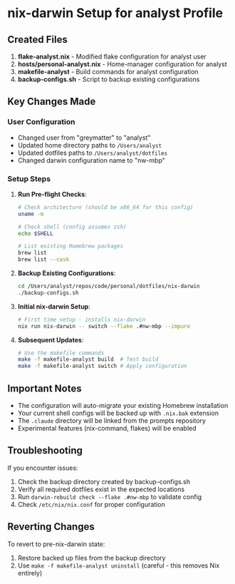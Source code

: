 # nix-darwin Setup for analyst Profile

## Created Files

1. **flake-analyst.nix** - Modified flake configuration for analyst user
2. **hosts/personal-analyst.nix** - Home-manager configuration for analyst
3. **makefile-analyst** - Build commands for analyst configuration
4. **backup-configs.sh** - Script to backup existing configurations

## Key Changes Made

### User Configuration
- Changed user from "greymatter" to "analyst"
- Updated home directory paths to `/Users/analyst`
- Updated dotfiles paths to `/Users/analyst/dotfiles`
- Changed darwin configuration name to "nw-mbp"

### Setup Steps

1. **Run Pre-flight Checks**:
   ```bash
   # Check architecture (should be x86_64 for this config)
   uname -m

   # Check shell (config assumes zsh)
   echo $SHELL

   # List existing Homebrew packages
   brew list
   brew list --cask
   ```

2. **Backup Existing Configurations**:
   ```bash
   cd /Users/analyst/repos/code/personal/dotfiles/nix-darwin
   ./backup-configs.sh
   ```

3. **Initial nix-darwin Setup**:
   ```bash
   # First time setup - installs nix-darwin
   nix run nix-darwin -- switch --flake .#nw-mbp --impure
   ```

4. **Subsequent Updates**:
   ```bash
   # Use the makefile commands
   make -f makefile-analyst build  # Test build
   make -f makefile-analyst switch # Apply configuration
   ```

## Important Notes

- The configuration will auto-migrate your existing Homebrew installation
- Your current shell configs will be backed up with `.nix.bak` extension
- The `.claude` directory will be linked from the prompts repository
- Experimental features (nix-command, flakes) will be enabled

## Troubleshooting

If you encounter issues:

1. Check the backup directory created by backup-configs.sh
2. Verify all required dotfiles exist in the expected locations
3. Run `darwin-rebuild check --flake .#nw-mbp` to validate config
4. Check `/etc/nix/nix.conf` for proper configuration

## Reverting Changes

To revert to pre-nix-darwin state:
1. Restore backed up files from the backup directory
2. Use `make -f makefile-analyst uninstall` (careful - this removes Nix entirely)
